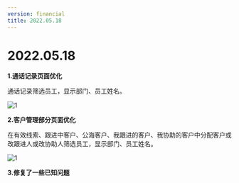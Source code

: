 ```yaml
---
version: financial
title: 2022.05.18
---
```

# 2022.05.18

<ImageViewer>

**1.通话记录页面优化**

通话记录筛选员工，显示部门、员工姓名。

![1](/assets/media/2022.5.18.1.png "1")

**2.客户管理部分页面优化**

在有效线索、跟进中客户、公海客户、我跟进的客户、我协助的客户中分配客户或改跟进人或改协助人筛选员工，显示部门、员工姓名。

![1](/assets/media/2022.05.18.2.jpg "1")

**3.修复了一些已知问题**